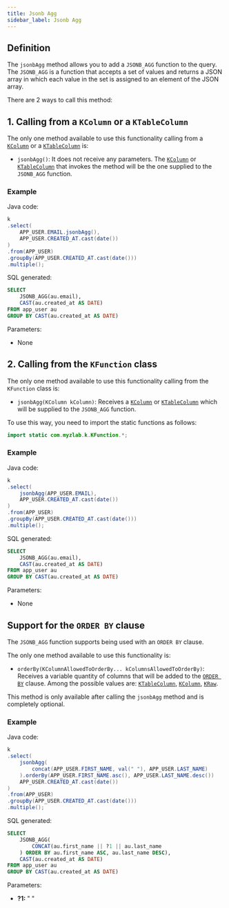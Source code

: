 ```yaml
---
title: Jsonb Agg
sidebar_label: Jsonb Agg
---
```


## Definition

The `jsonbAgg` method allows you to add a `JSONB_AGG` function to the query. The `JSONB_AGG` is a function that accepts a set of values and returns a JSON array in which each value in the set is assigned to an element of the JSON array.

There are 2 ways to call this method:

## 1. Calling from a `KColumn` or a `KTableColumn`

The only one method available to use this functionality calling from a [`KColumn`](/docs/select-statement/select/introduction#2-kcolumn) or a [`KTableColumn`](/docs/select-statement/select/introduction#1-ktablecolumn) is:

- `jsonbAgg()`: It does not receive any parameters. The [`KColumn`](/docs/select-statement/select/introduction#2-kcolumn) or [`KTableColumn`](/docs/select-statement/select/introduction#1-ktablecolumn) that invokes the method will be the one supplied to the `JSONB_AGG` function.

### Example

Java code:

```java
k
.select(
    APP_USER.EMAIL.jsonbAgg(),
    APP_USER.CREATED_AT.cast(date())
)
.from(APP_USER)
.groupBy(APP_USER.CREATED_AT.cast(date()))
.multiple();
```

SQL generated:

```sql
SELECT
    JSONB_AGG(au.email),
    CAST(au.created_at AS DATE)
FROM app_user au
GROUP BY CAST(au.created_at AS DATE)
```

Parameters:

- None

## 2. Calling from the `KFunction` class

The only one method available to use this functionality calling from the `KFunction` class is:

- `jsonbAgg(KColumn kColumn)`: Receives a [`KColumn`](/docs/select-statement/select/introduction#2-kcolumn) or [`KTableColumn`](/docs/select-statement/select/introduction#1-ktablecolumn) which will be supplied to the `JSONB_AGG` function.

To use this way, you need to import the static functions as follows:

```java
import static com.myzlab.k.KFunction.*;
```

### Example

Java code:

```java
k
.select(
    jsonbAgg(APP_USER.EMAIL),
    APP_USER.CREATED_AT.cast(date())
)
.from(APP_USER)
.groupBy(APP_USER.CREATED_AT.cast(date()))
.multiple();
```

SQL generated:

```sql
SELECT
    JSONB_AGG(au.email),
    CAST(au.created_at AS DATE)
FROM app_user au
GROUP BY CAST(au.created_at AS DATE)
```

Parameters:

- None

## Support for the `ORDER BY` clause

The `JSONB_AGG` function supports being used with an `ORDER BY` clause.

The only one method available to use this functionality is:

- `orderBy(KColumnAllowedToOrderBy... kColumnsAllowedToOrderBy)`: Receives a variable quantity of columns that will be added to the [`ORDER BY`](/docs/select-statement/select/) clause. Among the possible values are: [`KTableColumn`](/docs/select-statement/select/introduction#1-ktablecolumn), [`KColumn`](/docs/select-statement/select/introduction#2-kcolumn), [`KRaw`](/docs/select-statement/select/introduction#7-kraw).

This method is only available after calling the `jsonbAgg` method and is completely optional.

### Example

Java code:

```java
k
.select(
    jsonbAgg(
        concat(APP_USER.FIRST_NAME, val(" "), APP_USER.LAST_NAME)
    ).orderBy(APP_USER.FIRST_NAME.asc(), APP_USER.LAST_NAME.desc())
    APP_USER.CREATED_AT.cast(date())
)
.from(APP_USER)
.groupBy(APP_USER.CREATED_AT.cast(date()))
.multiple();
```

SQL generated:

```sql
SELECT
    JSONB_AGG(
        CONCAT(au.first_name || ?1 || au.last_name
    ) ORDER BY au.first_name ASC, au.last_name DESC),
    CAST(au.created_at AS DATE)
FROM app_user au
GROUP BY CAST(au.created_at AS DATE)
```

Parameters:

- **?1:** " "